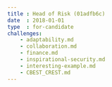 ```yaml
---
title : Head of Risk (01adfb6c)
date  : 2018-01-01
type  : for-candidate
challenges:
    - adaptability.md
    - collaboration.md
    - finance.md
    - inspirational-security.md
    - interesting-example.md
    - CBEST_CREST.md
---
```

